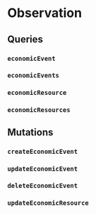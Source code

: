 # Observation 

## Queries 

### `economicEvent` 

### `economicEvents` 

### `economicResource` 

### `economicResources` 

## Mutations 

### `createEconomicEvent` 

### `updateEconomicEvent` 

### `deleteEconomicEvent` 

### `updateEconomicResource` 

